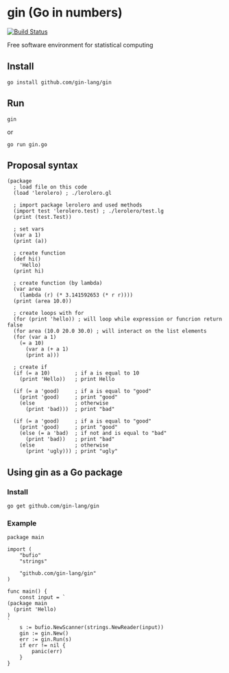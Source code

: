 # gin (Go in numbers)

[![Build Status](https://travis-ci.org/gin-lang/gin.svg?branch=master)](https://travis-ci.org/gin-lang/gin)

Free software environment for statistical computing

## Install

```
go install github.com/gin-lang/gin
```

## Run

```
gin
```

or

```
go run gin.go
```

## Proposal syntax

```
(package
  ; load file on this code
  (load 'lerolero) ; ./lerolero.gl

  ; import package lerolero and used methods
  (import test 'lerolero.test) ; ./lerolero/test.lg
  (print (test.Test))

  ; set vars
  (var a 1)
  (print (a))

  ; create function
  (def hi()
    'Hello)
  (print hi)

  ; create function (by lambda)
  (var area
    (lambda (r) (* 3.141592653 (* r r))))
  (print (area 10.0))

  ; create loops with for
  (for (print 'hello)) ; will loop while expression or funcrion return false
  (for area (10.0 20.0 30.0) ; will interact on the list elements
  (for (var a 1)
    (= a 10)
      (var a (+ a 1)
      (print a)))

  ; create if
  (if (= a 10)        ; if a is equal to 10
    (print 'Hello))   ; print Hello

  (if (= a 'good)     ; if a is equal to "good"
    (print 'good)     ; print "good"
    (else             ; otherwise
      (print 'bad)))  ; print "bad"

  (if (= a 'good)     ; if a is equal to "good"
    (print 'good)     ; print "good"
    (else (= a 'bad)  ; if not and is equal to "bad"
      (print 'bad))   ; print "bad"
    (else             ; otherwise
      (print 'ugly))) ; print "ugly"

```

## Using gin as a Go package

### Install

```
go get github.com/gin-lang/gin
```

### Example

```golang
package main

import (
	"bufio"
	"strings"

	"github.com/gin-lang/gin"
)

func main() {
	const input = `
(package main
  (print 'Hello)
)
`
	s := bufio.NewScanner(strings.NewReader(input))
	gin := gin.New()
	err := gin.Run(s)
	if err != nil {
		panic(err)
	}
}
```
